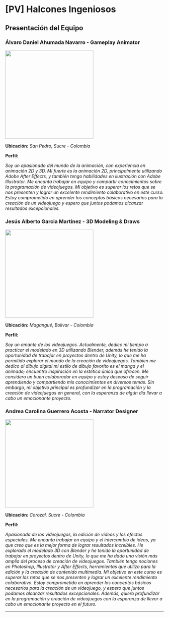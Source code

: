 # [PV] Halcones Ingeniosos

## Presentación del Equipo

### Álvaro Daniel Ahumada Navarro - Gameplay Animator

<img src="https://avatars.githubusercontent.com/u/170365065?v=4" width="280px">

**Ubicación:** *San Pedro, Sucre - Colombia*

**Perfil:**

*Soy un apasionado del mundo de la animación, con experiencia en animación 2D y 3D. Mi fuerte es la animación 2D, principalmente utilizando Adobe After Effects, y también tengo habilidades en ilustración con Adobe Illustrator. Me encanta trabajar en equipo y compartir conocimientos sobre la programación de videojuegos. Mi objetivo es superar los retos que se nos presenten y lograr un excelente rendimiento colaborativo en este curso. Estoy comprometido en aprender los conceptos básicos necesarios para la creación de un videojuego y espero que juntos podamos alcanzar resultados excepcionales.*


### Jesús Alberto Garcia Martinez - 3D Modeling & Draws

<img src="https://avatars.githubusercontent.com/u/179987362?v=4" width="280px">

**Ubicación:** *Magangué, Bolivar - Colombia*

**Perfil:**

*Soy un amante de los videojuegos. Actualmente, dedico mi tiempo a practicar el modelado en 3D utilizando Blender, además he tenido la oportunidad de trabajar en proyectos dentro de Unity, lo que me ha permitido explorar el mundo de la creación de videojuegos. Tambien me dedico al dibujo digital mi estilo de dibujo favorito es el manga y el animado; encuentro inspiración en la estética única que ofrecen. Me considero un buen colaborador en equipo y estoy deseoso de seguir aprendiendo y compartiendo mis conocimientos en diversos temas. Sin embargo, mi objetivo principal es profundizar en la programación y la creación de videojuegos en general, con la esperanza de algún día llevar a cabo un emocionante proyecto.*


### Andrea Carolina Guerrero Acosta - Narrator Designer

<img src="https://avatars.githubusercontent.com/u/101130083?v=4" width="280px">

**Ubicación:** *Corozal, Sucre - Colombia*

**Perfil:**

*Apasionada de los videojuegos, la edición de videos y los efectos especiales. Me encanta trabajar en equipo y el intercambio de ideas, ya que creo que es la mejor forma de lograr resultados increíbles. He explorado el modelado 3D con Blender y he tenido la oportunidad de trabajar en proyectos dentro de Unity, lo que me ha dado una visión más amplia del proceso de creación de videojuegos. También tengo nociones en Photoshop, Illustrator y After Effects, herramientas que utilizo para la edición y la creación de contenido multimedia. Mi objetivo en este curso es superar los retos que se nos presenten y lograr un excelente rendimiento colaborativo. Estoy comprometida en aprender los conceptos básicos necesarios para la creación de un videojuego, y espero que juntos podamos alcanzar resultados excepcionales. Además, quiero profundizar en la programación y creación de videojuegos con la esperanza de llevar a cabo un emocionante proyecto en el futuro.*

<hr>
